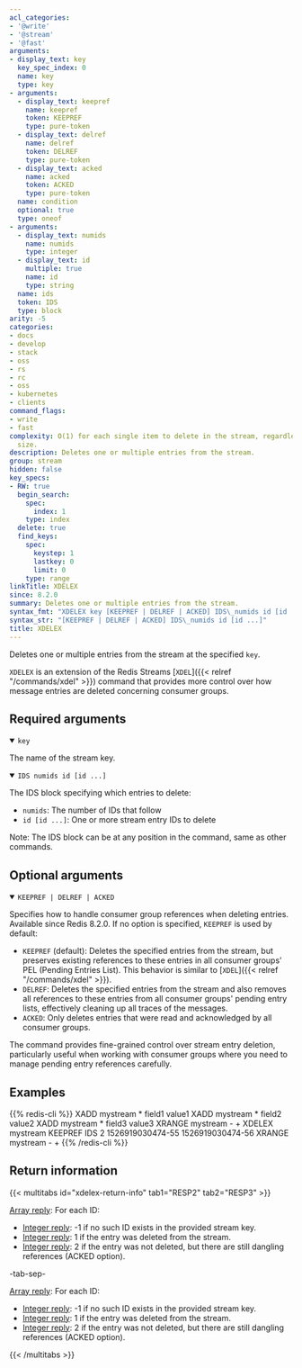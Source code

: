 ```yaml
---
acl_categories:
- '@write'
- '@stream'
- '@fast'
arguments:
- display_text: key
  key_spec_index: 0
  name: key
  type: key
- arguments:
  - display_text: keepref
    name: keepref
    token: KEEPREF
    type: pure-token
  - display_text: delref
    name: delref
    token: DELREF
    type: pure-token
  - display_text: acked
    name: acked
    token: ACKED
    type: pure-token
  name: condition
  optional: true
  type: oneof
- arguments:
  - display_text: numids
    name: numids
    type: integer
  - display_text: id
    multiple: true
    name: id
    type: string
  name: ids
  token: IDS
  type: block
arity: -5
categories:
- docs
- develop
- stack
- oss
- rs
- rc
- oss
- kubernetes
- clients
command_flags:
- write
- fast
complexity: O(1) for each single item to delete in the stream, regardless of the stream
  size.
description: Deletes one or multiple entries from the stream.
group: stream
hidden: false
key_specs:
- RW: true
  begin_search:
    spec:
      index: 1
    type: index
  delete: true
  find_keys:
    spec:
      keystep: 1
      lastkey: 0
      limit: 0
    type: range
linkTitle: XDELEX
since: 8.2.0
summary: Deletes one or multiple entries from the stream.
syntax_fmt: "XDELEX key [KEEPREF | DELREF | ACKED] IDS\_numids id [id ...]"
syntax_str: "[KEEPREF | DELREF | ACKED] IDS\_numids id [id ...]"
title: XDELEX
---
```


Deletes one or multiple entries from the stream at the specified `key`.

`XDELEX` is an extension of the Redis Streams [`XDEL`]({{< relref "/commands/xdel" >}}) command that provides more control over how message entries are deleted concerning consumer groups.

## Required arguments

<details open>
<summary><code>key</code></summary>

The name of the stream key.
</details>

<details open>
<summary><code>IDS numids id [id ...]</code></summary>

The IDS block specifying which entries to delete:
- `numids`: The number of IDs that follow
- `id [id ...]`: One or more stream entry IDs to delete

Note: The IDS block can be at any position in the command, same as other commands.
</details>

## Optional arguments

<details open>
<summary><code>KEEPREF | DELREF | ACKED</code></summary>

Specifies how to handle consumer group references when deleting entries. Available since Redis 8.2.0. If no option is specified, `KEEPREF` is used by default:

- `KEEPREF` (default): Deletes the specified entries from the stream, but preserves existing references to these entries in all consumer groups' PEL (Pending Entries List). This behavior is similar to [`XDEL`]({{< relref "/commands/xdel" >}}).
- `DELREF`: Deletes the specified entries from the stream and also removes all references to these entries from all consumer groups' pending entry lists, effectively cleaning up all traces of the messages.
- `ACKED`: Only deletes entries that were read and acknowledged by all consumer groups.
</details>

The command provides fine-grained control over stream entry deletion, particularly useful when working with consumer groups where you need to manage pending entry references carefully.

## Examples

{{% redis-cli %}}
XADD mystream * field1 value1
XADD mystream * field2 value2
XADD mystream * field3 value3
XRANGE mystream - +
XDELEX mystream KEEPREF IDS 2 1526919030474-55 1526919030474-56
XRANGE mystream - +
{{% /redis-cli %}}

## Return information

{{< multitabs id="xdelex-return-info"
    tab1="RESP2"
    tab2="RESP3" >}}

[Array reply](../../develop/reference/protocol-spec#arrays): For each ID:
* [Integer reply](../../develop/reference/protocol-spec#integers): -1 if no such ID exists in the provided stream key.
* [Integer reply](../../develop/reference/protocol-spec#integers): 1 if the entry was deleted from the stream.
* [Integer reply](../../develop/reference/protocol-spec#integers): 2 if the entry was not deleted, but there are still dangling references (ACKED option).

-tab-sep-

[Array reply](../../develop/reference/protocol-spec#arrays): For each ID:
* [Integer reply](../../develop/reference/protocol-spec#integers): -1 if no such ID exists in the provided stream key.
* [Integer reply](../../develop/reference/protocol-spec#integers): 1 if the entry was deleted from the stream.
* [Integer reply](../../develop/reference/protocol-spec#integers): 2 if the entry was not deleted, but there are still dangling references (ACKED option).

{{< /multitabs >}}
